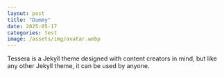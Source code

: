 ```yaml
---
layout: post
title: "Dummy"
date: 2025-05-17
categories: test
image: /assets/img/avatar.webp
---
```


Tessera is a Jekyll theme designed with content creators in mind, but like any other Jekyll theme, it can be used by anyone.
